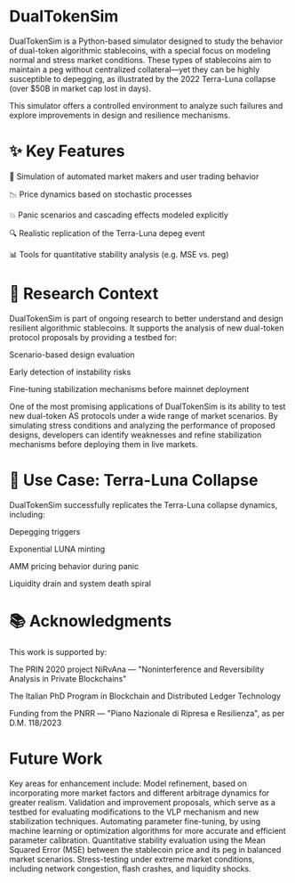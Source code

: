 # DualTokenSim
DualTokenSim is a Python-based simulator designed to study the behavior of dual-token algorithmic stablecoins, with a special focus on modeling normal and stress market conditions. These types of stablecoins aim to maintain a peg without centralized collateral—yet they can be highly susceptible to depegging, as illustrated by the 2022 Terra-Luna collapse (over $50B in market cap lost in days).

This simulator offers a controlled environment to analyze such failures and explore improvements in design and resilience mechanisms.

# ✨ Key Features
🔁 Simulation of automated market makers and user trading behavior

📉 Price dynamics based on stochastic processes

💥 Panic scenarios and cascading effects modeled explicitly

🔍 Realistic replication of the Terra-Luna depeg event

📊 Tools for quantitative stability analysis (e.g. MSE vs. peg)

# 🔬 Research Context
DualTokenSim is part of ongoing research to better understand and design resilient algorithmic stablecoins. It supports the analysis of new dual-token protocol proposals by providing a testbed for:

Scenario-based design evaluation

Early detection of instability risks

Fine-tuning stabilization mechanisms before mainnet deployment

One of the most promising applications of DualTokenSim is its ability to test new dual-token AS protocols under a wide range of market scenarios. By simulating stress conditions and analyzing the performance of proposed designs, developers can identify weaknesses and refine stabilization mechanisms before deploying them in live markets.


# 🧪 Use Case: Terra-Luna Collapse
DualTokenSim successfully replicates the Terra-Luna collapse dynamics, including:

Depegging triggers

Exponential LUNA minting

AMM pricing behavior during panic

Liquidity drain and system death spiral

# 📚 Acknowledgments
This work is supported by:

The PRIN 2020 project NiRvAna — "Noninterference and Reversibility Analysis in Private Blockchains"

The Italian PhD Program in Blockchain and Distributed Ledger Technology

Funding from the PNRR — "Piano Nazionale di Ripresa e Resilienza", as per D.M. 118/2023



# Future Work

Key areas for enhancement include:
Model refinement, based on incorporating more market factors and different arbitrage dynamics for greater realism.
Validation and improvement proposals, which serve as a testbed for evaluating modifications to the VLP mechanism and new stabilization techniques.
Automating parameter fine-tuning, by using machine learning or optimization algorithms for more accurate and efficient parameter calibration.
Quantitative stability evaluation using the Mean Squared Error (MSE) between the stablecoin price and its peg in balanced market scenarios.
Stress-testing under extreme market conditions, including network congestion, flash crashes, and liquidity shocks.


